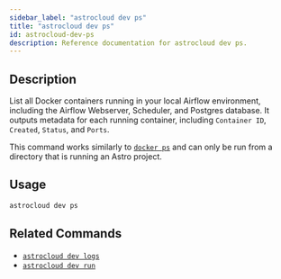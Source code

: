 ```yaml
---
sidebar_label: "astrocloud dev ps"
title: "astrocloud dev ps"
id: astrocloud-dev-ps
description: Reference documentation for astrocloud dev ps.
---
```


## Description

List all Docker containers running in your local Airflow environment, including the Airflow Webserver, Scheduler, and Postgres database. It outputs metadata for each running container, including `Container ID`, `Created`, `Status`, and `Ports`.

This command works similarly to [`docker ps`](https://docs.docker.com/engine/reference/commandline/ps/) and can only be run from a directory that is running an Astro project.

## Usage

```sh
astrocloud dev ps
```

## Related Commands

- [`astrocloud dev logs`](cli-reference/astrocloud-dev-logs.md)
- [`astrocloud dev run`](cli-reference/astrocloud-dev-run.md)
